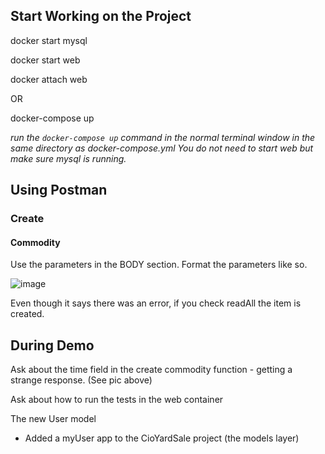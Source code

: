 ## Start Working on the Project

docker start mysql

docker start web

docker attach web

OR

docker-compose up

*run the `docker-compose up` command in the normal terminal window in the same directory as docker-compose.yml You do not need to start web but make sure mysql is running.*


## Using Postman

### Create

#### Commodity

Use the parameters in the BODY section. Format the parameters like so.

![image](https://github.com/emmafass/CioYardSale/blob/master/images/postman_create_commodity.png)

Even though it says there was an error, if you check readAll the item is created.

## During Demo

Ask about the time field in the create commodity function - getting a strange response. (See pic above)

Ask about how to run the tests in the web container

The new User model
  * Added a myUser app to the CioYardSale project (the models layer)
